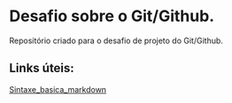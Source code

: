 # Desafio sobre o Git/Github.
Repositório criado para o desafio de projeto do Git/Github.

## Links úteis:

[Sintaxe_basica_markdown](https://www.markdownguide.org/extended-syntax)
